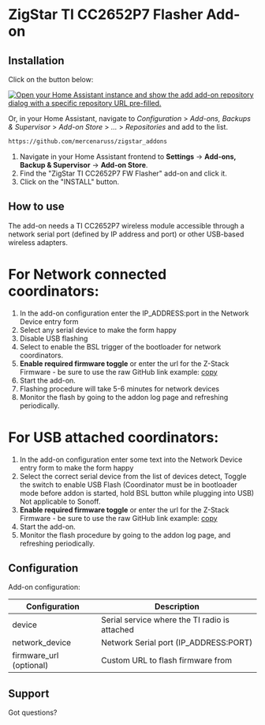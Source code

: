 # ZigStar TI CC2652P7 Flasher Add-on

## Installation

Click on the button below:

[![Open your Home Assistant instance and show the add add-on repository dialog with a specific repository URL pre-filled.](https://my.home-assistant.io/badges/supervisor_add_addon_repository.svg)](https://my.home-assistant.io/redirect/supervisor_add_addon_repository/?repository_url=https%3A%2F%2Fgithub.com%2Fmercenaruss%2Fzigstar_addons)

Or, in your Home Assistant, navigate to _Configuration_ > _Add-ons, Backups & Supervisor_ > _Add-on Store_ > _..._ > _Repositories_ and add to the list.

```txt
https://github.com/mercenaruss/zigstar_addons
```

1. Navigate in your Home Assistant frontend to **Settings** -> **Add-ons, Backup & Supervisor** -> **Add-on Store**.
2. Find the "ZigStar TI CC2652P7 FW Flasher" add-on and click it.
3. Click on the "INSTALL" button.

## How to use

The add-on needs a TI CC2652P7 wireless module accessible through a network
serial port (defined by IP address and port) or other USB-based wireless adapters.

# For Network connected coordinators:

1. In the add-on configuration enter the IP_ADDRESS:port in the Network Device entry form
2. Select any serial device to make the form happy
3. Disable USB flashing
4. Select to enable the BSL trigger of the bootloader for network coordinators.
5. **Enable required firmware toggle** or enter the url for the Z-Stack Firmware - be sure to use the raw GitHub link
   example: [copy](https://github.com/Koenkk/Z-Stack-firmware/raw/7398d834eb3a790876c280293c4181da96cc7114/coordinator/Z-Stack_3.x.0/bin/CC1352P2_CC2652P_launchpad_coordinator_20221226.zip)
6. Start the add-on.
7. Flashing procedure will take 5-6 minutes for network devices
8. Monitor the flash by going to the addon log page and refreshing periodically.

# For USB attached coordinators:

1. In the add-on configuration enter some text into the Network Device entry form to make the form happy
2. Select the correct serial device from the list of devices detect, Toggle the switch to enable USB Flash
   (Coordinator must be in bootloader mode before addon is started, hold BSL button while plugging into USB) Not applicable to Sonoff.
3. **Enable required firmware toggle** or enter the url for the Z-Stack Firmware - be sure to use the raw GitHub link
   example: [copy](https://github.com/Koenkk/Z-Stack-firmware/raw/7398d834eb3a790876c280293c4181da96cc7114/coordinator/Z-Stack_3.x.0/bin/CC1352P2_CC2652P_launchpad_coordinator_20221226.zip)
4. Start the add-on.
5. Monitor the flash procedure by going to the addon log page, and refreshing periodically.

## Configuration

Add-on configuration:

| Configuration           | Description                                   |
| ----------------------- | --------------------------------------------- |
| device                  | Serial service where the TI radio is attached |
| network_device          | Network Serial port (IP_ADDRESS:PORT)         |
| firmware_url (optional) | Custom URL to flash firmware from             |

## Support

Got questions?

```

```
